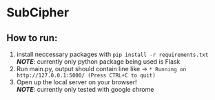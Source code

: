 # SubCipher

## How to run:
1. install neccessary packages with ```pip install -r requirements.txt``` 
<br>    **_NOTE_**: currently only python package being used is Flask
3. Run main.py, output should contain line like -> ```* Running on http://127.0.0.1:5000/ (Press CTRL+C to quit)```
4. Open up the local server on your browser! 
<br>    **_NOTE_**: currently only tested with google chrome
